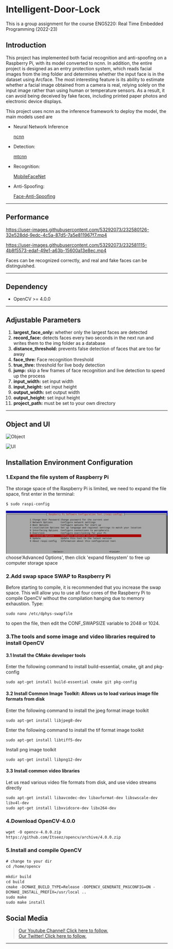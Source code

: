 # Intelligent-Door-Lock
This is a group assignment for the course ENG5220: Real Time Embedded Programming (2022-23)

## Introduction

This project has implemented both facial recognition and anti-spoofing on a Raspberry Pi, with its model converted to ncnn. In addition, the entire project is designed as an entry protection system, which reads facial images from the img folder and determines whether the input face is in the dataset using Arcface. The most interesting feature is its ability to estimate whether a facial image obtained from a camera is real, relying solely on the input image rather than using human or temperature sensors. As a result, it can avoid being deceived by fake faces, including printed paper photos and electronic device displays.

This project uses ncnn as the inference framework to deploy the model, the main models used are

- Neural Network Inference

  [ncnn](https://github.com/Tencent/ncnn)

- Detection:

  [mtcnn](https://kpzhang93.github.io/MTCNN_face_detection_alignment/index.html)

- Recognition: 

  [MobileFaceNet](https://github.com/deepinsight/insightface/issues/214)

-  Anti-Spoofing:

    [Face-Anti-Spoofing](https://github.com/minivision-ai/Silent-Face-Anti-Spoofing)

---
## Performance


https://user-images.githubusercontent.com/53292073/232580126-32e528dd-9edc-4c5a-87d5-7a5e811967f7.mp4

https://user-images.githubusercontent.com/53292073/232581115-4b8f5573-edaf-49e1-a63b-15600a13e8ec.mp4

Faces can be recognized correctly, and real and fake faces can be distinguished.


---

## Dependency

- OpenCV >= 4.0.0 

---

## Adjustable Parameters

1. **largest_face_only:** whether only the largest faces are detected
2. **record_face:** detects faces every two seconds in the next run and writes them to the img folder as a database
3. **distance_threshold:** prevents false detection of faces that are too far away
4. **face_thre:** Face recognition threshold
5. **true_thre:** threshold for live body detection
6. **jump:** skip a few frames of face recognition and live detection to speed up the process
7. **input_width:** set input width 
8. **input_height:** set input height 
9. **output_width:** set output width 
10. **output_height:** set input height
11. **project_path:** must be set to your own directory

------
## Object and UI
![Object](https://user-images.githubusercontent.com/53292073/232586877-f13f32ed-0ef7-4d6d-a4a2-a97fb9cff62a.png)

![UI](https://user-images.githubusercontent.com/53292073/232586916-aa48ae67-ea54-4666-9793-996e22e44cfe.png)

## Installation Environment Configuration
### 1.Expand the file system of Raspberry Pi
The storage space of the Raspberry Pi is limited, we need to expand the file space, first enter in the terminal:
```
$ sudo raspi-config
```
![expand_system](./img/expand_system.jpg)
choose'Advanced Options', then click 'expand filesystem' to free up computer storage space
### 2.Add swap space SWAP to Raspberry Pi
Before starting to compile, it is recommended that you increase the swap space. This will allow you to use all four cores of the Raspberry Pi to compile OpenCV without the compilation hanging due to memory exhaustion. Type:
```
sudo nano /etc/dphys-swapfile
```
to open the file, then edit the CONF_SWAPSIZE variable to 2048 or 1024.
### 3.The tools and some image and video libraries required to install OpenCV
#### 3.1 Install the CMake developer tools
Enter the following command to install build-essential, cmake, git and pkg-config
```
sudo apt-get install build-essential cmake git pkg-config 
```
#### 3.2 Install Common Image Toolkit: Allows us to load various image file formats from disk
Enter the following command to install the jpeg format image toolkit
```
sudo apt-get install libjpeg8-dev 
```
Enter the following command to install the tif format image toolkit
```
sudo apt-get install libtiff5-dev 
```
Install png image toolkit
```
sudo apt-get install libpng12-dev
```
#### 3.3 Install common video libraries
Let us read various video file formats from disk, and use video streams directly
```
sudo apt-get install libavcodec-dev libavformat-dev libswscale-dev libv4l-dev
sudo apt-get install libxvidcore-dev libx264-dev
```
### 4.Download OpenCV-4.0.0
```
wget -O opencv-4.0.0.zip https://github.com/Itseez/opencv/archive/4.0.0.zip
```
### 5.Install and compile OpenCV
```
# change to your dir
cd /home/opencv

mkdir build
cd build
cmake -DCMAKE_BUILD_TYPE=Release -DOPENCV_GENERATE_PKGCONFIG=ON -DCMAKE_INSTALL_PREFIX=/usr/local ..
sudo make
sudo make install
```
## Social Media
>[Our Youtube Channel! Click here to follow.](https://www.youtube.com/channel/UCksbdr3oxr3xwcaTyatUlkw)   
>[Our Twitter! Click here to follow.](https://twitter.com/5220SmartLock) 
---



